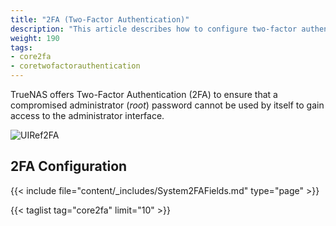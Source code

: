 ```yaml
---
title: "2FA (Two-Factor Authentication)"
description: "This article describes how to configure two-factor authentication on TrueNAS CORE."
weight: 190
tags:
- core2fa
- coretwofactorauthentication
---
```


TrueNAS offers Two-Factor Authentication (2FA) to ensure that a compromised administrator (*root*) password cannot be used by itself to gain access to the administrator interface.

![UIRef2FA](/images/CORE/13.0/UIRef2FA.png "2FA Configuration")

## 2FA Configuration

{{< include file="content/_includes/System2FAFields.md" type="page" >}}

{{< taglist tag="core2fa" limit="10" >}}
